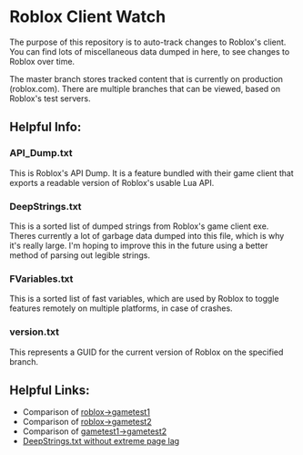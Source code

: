 # Roblox Client Watch

The purpose of this repository is to auto-track changes to Roblox's client.
You can find lots of miscellaneous data dumped in here, to see changes to Roblox over time.

The master branch stores tracked content that is currently on production (roblox.com). There are multiple branches that can be viewed, based on Roblox's test servers.

## Helpful Info:

### API\_Dump.txt
This is Roblox's API Dump. It is a feature bundled with their game client that exports a readable version of Roblox's usable Lua API.

### DeepStrings.txt
This is a sorted list of dumped strings from Roblox's game client exe. Theres currently a lot of garbage data dumped into this file, which is why it's really large. I'm hoping to improve this in the future using a better method of parsing out legible strings.

### FVariables.txt
This is a sorted list of fast variables, which are used by Roblox to toggle features remotely on multiple platforms, in case of crashes.

### version.txt
This represents a GUID for the current version of Roblox on the specified branch.

## Helpful Links:

* Comparison of [roblox->gametest1](https://github.com/CloneTrooper1019/Roblox-Client-Watch/compare/gametest1.robloxlabs)
* Comparison of [roblox->gametest2](https://github.com/CloneTrooper1019/Roblox-Client-Watch/compare/gametest2.robloxlabs)
* Comparison of [gametest1->gametest2](https://github.com/CloneTrooper1019/Roblox-Client-Watch/compare/gametest1.robloxlabs...gametest2.robloxlabs)
* [DeepStrings.txt without extreme page lag](https://raw.githubusercontent.com/CloneTrooper1019/Roblox-Client-Watch/master/DeepStrings.txt)
